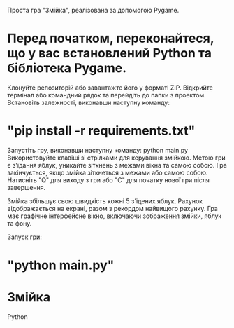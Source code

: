Проста гра "Змійка", реалізована за допомогою Pygame.
# Перед початком, переконайтеся, що у вас встановлений Python та бібліотека Pygame.

Клонуйте репозиторій або завантажте його у форматі ZIP.
Відкрийте термінал або командний рядок та перейдіть до папки з проектом.
Встановіть залежності, виконавши наступну команду:
# "pip install -r requirements.txt"

Запустіть гру, виконавши наступну команду: python main.py
Використовуйте клавіші зі стрілками для керування змійкою.
Метою гри є з'їдання яблук, уникайте зіткнень з межами вікна та самою собою.
Гра закінчується, якщо змійка зіткнеться з межами або самою собою.
Натисніть "Q" для виходу з гри або "C" для початку нової гри після завершення.

Змійка збільшує свою швидкість кожні 5 з'їдених яблук.
Рахунок відображається на екрані, разом з рекордом найвищого рахунку.
Гра має графічне інтерфейсне вікно, включаючи зображення змійки, яблук та фону.

Запуск гри:
# "python main.py"

#  Змійка
Python
